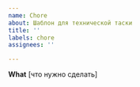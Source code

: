 ```yaml
---
name: Chore
about: Шаблон для технической таски
title: ''
labels: chore
assignees: ''

---
```


**What**
[что нужно сделать]
